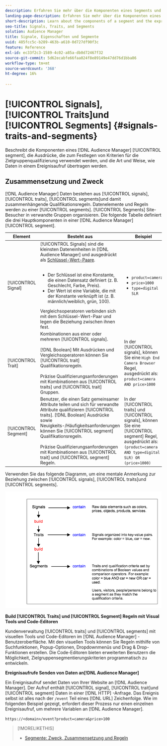 ```yaml
---
description: Erfahren Sie mehr über die Komponenten eines Segments und die Ausdrücke, die zum Festlegen von Kriterien für die Zielgruppenqualifizierung verwendet werden. Hier finden Sie auch Informationen zur Datenübertragung.
landing-page-description: Erfahren Sie mehr über die Komponenten eines Segments und die Ausdrücke, die zum Festlegen von Kriterien für die Zielgruppenqualifizierung verwendet werden. Hier finden Sie auch Informationen zur Datenübertragung.
short-description: Learn about the components of a segment and the expressions used to set audience qualification criteria. Also find information about how data is transmitted.
seo-title: Signals, Traits, and Segments
solution: Audience Manager
title: Signale, Eigenschaften und Segmente
uuid: 485fcc5c-b289-463b-a610-0d727df90f3c
feature: Reference
exl-id: ec33f2c3-1589-4c02-a85a-db0d72467f32
source-git-commit: 5d62ecabfe66faa024f8e89149e47dd76d1bba86
workflow-type: tm+mt
source-wordcount: '368'
ht-degree: 16%

---
```


# [!UICONTROL Signals], [!UICONTROL Traits]und [!UICONTROL Segments] {#signals-traits-and-segments}

Beschreibt die Komponenten eines [!DNL Audience Manager] [!UICONTROL segment], die Ausdrücke, die zum Festlegen von Kriterien für die Zielgruppenqualifizierung verwendet werden, und die Art und Weise, wie Daten in einem Ereignisaufruf übertragen werden.

## Zusammensetzung und Zweck

[!DNL Audience Manager] Daten bestehen aus [!UICONTROL signals], [!UICONTROL traits], [!UICONTROL segments]und damit zusammenhängende Qualifikationsregeln. Datenelemente und Regeln werden zu einer [!UICONTROL segments]. [!UICONTROL Segments] Site-Besucher in verwandte Gruppen organisieren. Die folgende Tabelle definiert die drei Hauptkomponenten in einer [!DNL Audience Manager] [!UICONTROL segment].

| Element | Besteht aus | Beispiel |
|---|---|---|
| [!UICONTROL Signal] | [!UICONTROL Signals] sind die kleinsten Dateneinheiten in [!DNL Audience Manager] und ausgedrückt als [Schlüssel-Wert-Paare](../reference/key-value-pairs-explained.md).<br><br><ul><li>Der Schlüssel ist eine Konstante, die einen Datensatz definiert (z. B. Geschlecht, Farbe, Preis).</li><li>Der Wert ist eine Variable, die mit der Konstante verknüpft ist (z. B. männlich/weiblich, grün, 100).</li></ul>Vergleichsoperatoren verbinden sich mit dem Schlüssel-Wert-Paar und legen die Beziehung zwischen ihnen fest. | <ul><li>`product=camera`</li><li>`price>1000`</li><li>`type=digital SLR`</li></ul> |
| [!UICONTROL Trait] | Kombinationen aus einer oder mehreren [!UICONTROL signals].<br><br> [!DNL Boolean] Mit Ausdrücken und Vergleichsoperatoren können Sie [!UICONTROL trait] Qualifikationsregeln. <br><br>Präzise Qualifizierungsanforderungen mit Kombinationen aus [!UICONTROL traits] und [!UICONTROL trait] Gruppen. | In der [!UICONTROL signals], können Sie eine `High End Camera Browser` Regel, ausgedrückt als: `product=camera AND price>1000` |
| [!UICONTROL Segment] | Benutzer, die einen Satz gemeinsamer Attribute teilen und sich für verwandte Attribute qualifizieren [!UICONTROL traits]. [!DNL Boolean] Ausdrücke sowie Neuigkeits-/Häufigkeitsanforderungen können Sie [!UICONTROL segment] Qualifikationsregeln.<br><br> Präzise Qualifizierungsanforderungen mit Kombinationen aus [!UICONTROL trait] und [!UICONTROL segment] Regeln. | In der [!UICONTROL traits] und [!UICONTROL signals], können Sie eine [!UICONTROL segment] Regel, ausgedrückt als:`(product=camera AND type=digital SLR) OR (price>1000)` |

Verwenden Sie das folgende Diagramm, um eine mentale Anmerkung zur Beziehung zwischen [!UICONTROL signals], [!UICONTROL traits]und [!UICONTROL segments].

![](assets/signals-traits-segments.png)

**Build [!UICONTROL Traits] und [!UICONTROL Segment] Regeln mit Visual Tools und Code-Editoren**

Kundenverwaltung [!UICONTROL traits] und [!UICONTROL segments] mit visuellen Tools und Code-Editoren im [!DNL Audience Manager] -Benutzeroberfläche. Mit den visuellen Tools können Sie Regeln mithilfe von Suchfunktionen, Popup-Optionen, Dropdownmenüs und Drag &amp; Drop-Funktionen erstellen. Die Code-Editoren bieten erweiterten Benutzern die Möglichkeit, Zielgruppensegmentierungskriterien programmatisch zu entwickeln.

**Ereignisaufrufe Senden von Daten an[!DNL Audience Manager]**

Ein Ereignisaufruf sendet Daten von Ihrer Website an [!DNL Audience Manager]. Der Aufruf enthält [!UICONTROL signal], [!UICONTROL trait]und [!UICONTROL segment] Daten in einer [!DNL HTTP] -Anfrage. Das Ereignis selbst ist alles nach der `/event` Teil eines [!DNL URL] Zeichenfolge. Wie im folgenden Beispiel gezeigt, erfordert dieser Prozess nur einen einzelnen Ereignisaufruf, um mehrere Variablen an [!DNL Audience Manager].

`https://<domain>/event?product=camera&price>100`

>[!MORELIKETHIS]
>
>* [Segmente: Zweck, Zusammensetzung und Regeln](../features/segments/segments-purpose.md)

